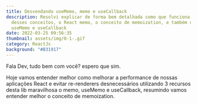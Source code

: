 ```yaml
---
title: Desvendando useMemo, memo e useCallback
description: Resolvi explicar de forma bem detalhada como que funciona cada um
  desses conceitos, o React memo, o conceito de memoization, e também os hooks
  useMemo e useCallback
date: 2022-03-25 09:56:35
thumbnail: assets/img/0-1-.gif
category: ReactJs
background: "#B31917"
---
```

Fala Dev, tudo bem com você? espero que sim.

Hoje vamos entender melhor como melhorar a performance de nossas aplicações React e evitar re-renderers desnecessários utilizando 3 recursos desta lib maravilhosa o memo, useMemo e useCallback, resumindo vamos entender melhor o conceito de memoization.
